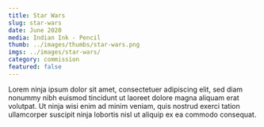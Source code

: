 ```yaml
---
title: Star Wars
slug: star-wars
date: June 2020
media: Indian Ink - Pencil
thumb: ../images/thumbs/star-wars.png
imgs: ../images/star-wars/
category: commission
featured: false
---
```


Lorem ninja ipsum dolor sit amet, consectetuer adipiscing elit, sed diam nonummy nibh euismod tincidunt ut laoreet dolore magna aliquam erat volutpat. Ut ninja wisi enim ad minim veniam, quis nostrud exerci tation ullamcorper suscipit ninja lobortis nisl ut aliquip ex ea commodo consequat.
